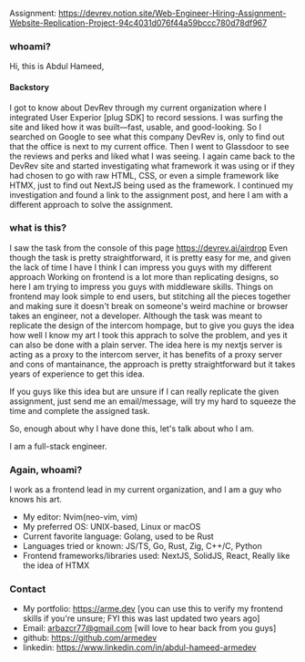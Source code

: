 Assignment: https://devrev.notion.site/Web-Engineer-Hiring-Assignment-Website-Replication-Project-94c4031d076f44a59bccc780d78df967

### whoami?

Hi, this is Abdul Hameed,

#### Backstory

I got to know about DevRev through my current organization where I integrated User Experior \[plug SDK\] to record sessions. I was surfing the site and liked how it was built—fast, usable, and good-looking.
So I searched on Google to see what this company DevRev is, only to find out that the office is next to my current office. Then I went to Glassdoor to see the reviews and perks and liked what I was seeing.
I again came back to the DevRev site and started investigating what framework it was using or if they had chosen to go with raw HTML, CSS, or even a simple framework like HTMX, just to find out NextJS being used as the framework.
I continued my investigation and found a link to the assignment post, and here I am with a different approach to solve the assignment.

### what is this?

I saw the task from the console of this page https://devrev.ai/airdrop
Even though the task is pretty straightforward, it is pretty easy for me, and given the lack of time I have I think I can impress you guys with my different approach
Working on frontend is a lot more than replicating designs, so here I am trying to impress you guys with middleware skills.
Things on frontend may look simple to end users, but stitching all the pieces together and making sure it doesn't break on someone's weird machine or browser takes an engineer, not a developer.
Although the task was meant to replicate the design of the intercom hompage, but to give you guys the idea how well I know my art I took this apprach to solve the problem, and yes it can also be done with a plain server.
The idea here is my nextjs server is acting as a proxy to the intercom server, it has benefits of a proxy server and cons of mantainance, the approach is pretty straightforward but it takes years of experience to get this idea.

If you guys like this idea but are unsure if I can really replicate the given assignment, just send me an email/message, will try my hard to squeeze the time and complete the assigned task.

So, enough about why I have done this, let's talk about who I am.

I am a full-stack engineer.

### Again, whoami?

I work as a frontend lead in my current organization, and I am a guy who knows his art.

- My editor: Nvim(neo-vim, vim)
- My preferred OS: UNIX-based, Linux or macOS
- Current favorite language: Golang, used to be Rust
- Languages tried or known: JS/TS, Go, Rust, Zig, C++/C, Python
- Frontend frameworks/libraries used: NextJS, SolidJS, React, Really like the idea of HTMX

### Contact

- My portfolio: https://arme.dev \[you can use this to verify my frontend skills if you're unsure; FYI this was last updated two years ago\]
- Email: arbazcr77@gmail.com \[will love to hear back from you guys\]
- github: https://github.com/armedev
- linkedin: https://www.linkedin.com/in/abdul-hameed-armedev
